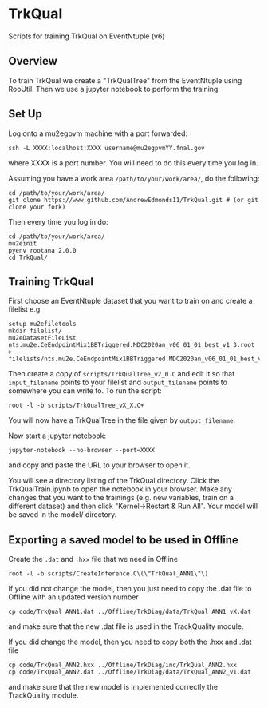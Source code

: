 # TrkQual
Scripts for training TrkQual on EventNtuple (v6)

## Overview
To train TrkQual we create a "TrkQualTree" from the EventNtuple using RooUtil. Then we use a jupyter notebook to perform the training

## Set Up
Log onto a mu2egpvm machine with a port forwarded:

```
ssh -L XXXX:localhost:XXXX username@mu2egpvmYY.fnal.gov
```

where XXXX is a port number. You will need to do this every time you log in.

Assuming you have a work area ```/path/to/your/work/area/```, do the following:

```
cd /path/to/your/work/area/
git clone https://www.github.com/AndrewEdmonds11/TrkQual.git # (or git clone your fork)
```

Then every time you log in do:
```
cd /path/to/your/work/area/
mu2einit
pyenv rootana 2.0.0
cd TrkQual/
```

## Training TrkQual
First choose an EventNtuple dataset that you want to train on and create a filelist e.g.

```
setup mu2efiletools
mkdir filelist/
mu2eDatasetFileList nts.mu2e.CeEndpointMix1BBTriggered.MDC2020an_v06_01_01_best_v1_3.root > filelists/nts.mu2e.CeEndpointMix1BBTriggered.MDC2020an_v06_01_01_best_v1_3.root.list
```

Then create a copy of ```scripts/TrkQualTree_v2_0.C``` and edit it so that ```input_filename``` points to your filelist and ```output_filename``` points to somewhere you can write to. To run the script:

```
root -l -b scripts/TrkQualTree_vX_X.C+
```

You will now have a TrkQualTree in the file given by ```output_filename```.

Now start a jupyter notebook:

```
jupyter-notebook --no-browser --port=XXXX
```

and copy and paste the URL to your browser to open it.

You will see a directory listing of the TrkQual directory. Click the TrkQualTrain.ipynb to open the notebook in your browser. Make any changes that you want to the trainings (e.g. new variables, train on a different dataset) and then click "Kernel->Restart & Run All". Your model will be saved in the model/ directory.

## Exporting a saved model to be used in Offline

Create the ```.dat``` and ```.hxx``` file that we need in Offline

```
root -l -b scripts/CreateInference.C\(\"TrkQual_ANN1\"\)
```

If you did not change the model, then you just need to copy the .dat file to Offline with an updated version number

```
cp code/TrkQual_ANN1.dat ../Offline/TrkDiag/data/TrkQual_ANN1_vX.dat
```

and make sure that the new .dat file is used in the TrackQuality module.

If you did change the model, then you need to copy both the .hxx and .dat file

```
cp code/TrkQual_ANN2.hxx ../Offline/TrkDiag/inc/TrkQual_ANN2.hxx
cp code/TrkQual_ANN2.dat ../Offline/TrkDiag/data/TrkQual_ANN2_v1.dat
```

and make sure that the new model is implemented correctly the TrackQuality module.
